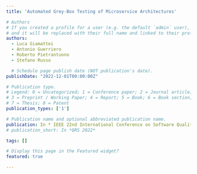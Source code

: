 ```yaml
---
title: 'Automated Grey-Box Testing of Microservice Architectures'

# Authors
# If you created a profile for a user (e.g. the default `admin` user), write the username (folder name) here
# and it will be replaced with their full name and linked to their profile.
authors:
  - Luca Giamattei
  - Antonio Guerriero 
  - Roberto Pietrantuono 
  - Stefano Russo 

  # Schedule page publish date (NOT publication's date).
publishDate: "2022-12-01T00:00:00Z"

# Publication type.
# Legend: 0 = Uncategorized; 1 = Conference paper; 2 = Journal article;
# 3 = Preprint / Working Paper; 4 = Report; 5 = Book; 6 = Book section;
# 7 = Thesis; 8 = Patent
publication_types: ['1']

# Publication name and optional abbreviated publication name.
publication: In * IEEE 22nd International Conference on Software Quality, Reliability and Security (QRS 2022)*
# publication_short: In *QRS 2022*

tags: []

# Display this page in the Featured widget?
featured: true

---
```

